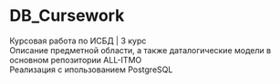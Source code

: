 # DB_Cursework
Курсовая работа по ИСБД | 3 курс  
Описание предметной области, а также даталогические модели в основном репозитории ALL-ITMO  
Реализация с ипользованием PostgreSQL
